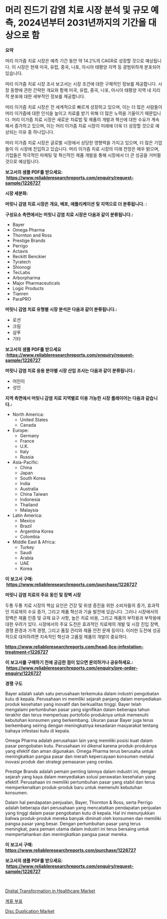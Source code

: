 <p><h1>머리 진드기 감염 치료 시장 분석 및 규모 예측, 2024년부터 2031년까지의 기간을 대상으로 함</h1></p><p><strong>요약</strong></p>
<p><p>머리 이가즘 치료 시장은 예측 기간 동안 약 14.2%의 CAGR로 성장할 것으로 예상됩니다. 이 시장은 현재 미국, 유럽, 중국, 나포, 아시아 태평양 지역 등 광범위하게 분포되어 있습니다.</p><p>머리 이가즘 치료 시장 조사 보고서는 시장 조건에 대한 구체적인 정보를 제공합니다. 시장 동향에 관한 간략한 개요와 함께 미국, 유럽, 중국, 나포, 아시아 태평양 지역 내 지리적 분포에 대한 세부적인 정보를 제공합니다.</p><p>머리 이가즘 치료 시장은 전 세계적으로 빠르게 성장하고 있으며, 이는 더 많은 사람들이 머리 이가즘에 대한 인식을 높이고 치료를 받기 위해 더 많은 노력을 기울이기 때문입니다. 머리 이가즘 치료 시장은 새로운 치료법 및 제품의 개발과 혁신에 대한 수요가 계속해서 증가하고 있으며, 이는 머리 이가즘 치료 시장이 미래에 더욱 더 성장할 것으로 예상되는 이유 중 하나입니다.</p><p>머리 이가즘 치료 시장은 글로벌 시장에서 상당한 영향력을 가지고 있으며, 더 많은 기업들이 이 시장에 진입하고 있습니다. 머리 이가즘 치료 시장의 미래 전망은 매우 밝으며, 기업들은 적극적인 마케팅 및 혁신적인 제품 개발을 통해 시장에서 더 큰 성공을 거머쥘 것으로 예상됩니다.</p></p>
<p><strong>보고서의 샘플 PDF를 받으세요: &nbsp;<a href="https://www.reliableresearchreports.com/enquiry/request-sample/1226727">https://www.reliableresearchreports.com/enquiry/request-sample/1226727</a></strong></p>
<p><strong>시장 세분화:</strong></p>
<p><strong> 머릿니 감염 치료 시장은 개요, 배포, 애플리케이션 및 지역으로 더 분류됩니다. :</strong></p>
<p><strong>구성요소 측면에서는 머릿니 감염 치료 시장은 다음과 같이 분류됩니다.:</strong></p>
<p><ul><li>Bayer</li><li>Omega Pharma</li><li>Thornton and Ross</li><li>Prestige Brands</li><li>Perrigo</li><li>Actavis</li><li>Reckitt Benckier</li><li>Tyratech</li><li>Shionogi</li><li>TecLabs</li><li>Arborpharma</li><li>Major Pharmaceuticals</li><li>Logic Products</li><li>Tianren</li><li>ParaPRO</li></ul></p>
<p><strong> 머릿니 감염 치료 유형별 시장 분석은 다음과 같이 분류됩니다.:</strong></p>
<p><ul><li>로션</li><li>크림</li><li>샴푸</li><li>기타</li></ul></p>
<p><strong>보고서의 샘플 PDF를 받으세요 :<a href="https://www.reliableresearchreports.com/enquiry/request-sample/1226727">https://www.reliableresearchreports.com/enquiry/request-sample/1226727</a></strong></p>
<p><strong> 머릿니 감염 치료 응용 분야별 시장 산업 조사는 다음과 같이 분류됩니다.:</strong></p>
<p><ul><li>어린이</li><li>성인</li></ul></p>
<p><strong>지역 측면에서 머릿니 감염 치료 지역별로 이용 가능한 시장 플레이어는 다음과 같습니다.:</strong></p>
<p><ul>
    <li>
        North America:
        <ul>
            <li>United States</li>
            <li>Canada</li>
        </ul>
    </li>
    <li>
        Europe:
        <ul>
            <li>Germany</li>
            <li>France</li>
            <li>U.K.</li>
            <li>Italy</li>
            <li>Russia</li>
        </ul>
    </li>
    <li>
        Asia-Pacific:
        <ul>
            <li>China</li>
            <li>Japan</li>
            <li>South Korea</li>
            <li>India</li>
            <li>Australia</li>
            <li>China Taiwan</li>
            <li>Indonesia</li>
            <li>Thailand</li>
            <li>Malaysia</li>
        </ul>
    </li>
    <li>
        Latin America:
        <ul>
            <li>Mexico</li>
            <li>Brazil</li>
            <li>Argentina Korea</li>
            <li>Colombia</li>
        </ul>
    </li>
    <li>
        Middle East & Africa:
        <ul>
            <li>Turkey</li>
            <li>Saudi</li>
            <li>Arabia</li>
            <li>UAE</li>
            <li>Korea</li>
        </ul>
    </li>
    </ul></p>
<p><strong>이 보고서 구매: &nbsp;<a href="https://www.reliableresearchreports.com/purchase/1226727">https://www.reliableresearchreports.com/purchase/1226727</a></strong></p>
<p><strong>머릿니 감염 치료의 주요 동인 및 장벽 시장</strong></p>
<p><p>두통 두통 치료 시장의 핵심 요인은 건강 및 위생 증진을 위한 소비자들의 증가, 효과적인 치료제의 수요 증가, 그리고 제품 혁신과 기술 발전에 있습니다. 그러나 시장에서의 장벽은 제품 인증 및 규제 요구 사항, 높은 치료 비용, 그리고 제품의 부작용과 부작용에 대한 우려가 있다. 시장에서의 주요 도전은 효과적인 치료제의 개발 및 시장 진입 장벽, 경쟁 환경과 가격 경쟁, 그리고 품질 관리와 제품 안전 문제 등이다. 이러한 도전에 성공적으로 대처하려면 지속적인 혁신과 고품질 제품의 개발이 중요하다.</p></p>
<p><strong><a href="https://www.reliableresearchreports.com/head-lice-infestation-treatment-r1226727">https://www.reliableresearchreports.com/head-lice-infestation-treatment-r1226727</a></strong></p>
<p><strong>이 보고서를 구매하기 전에 궁금한 점이 있으면 문의하거나 공유하세요.: &nbsp;<a href="https://www.reliableresearchreports.com/enquiry/pre-order-enquiry/1226727">https://www.reliableresearchreports.com/enquiry/pre-order-enquiry/1226727</a></strong></p>
<p><strong>경쟁 구도</strong></p>
<p><p>Bayer adalah salah satu perusahaan terkemuka dalam industri pengobatan kutu di kepala. Perusahaan ini memiliki sejarah panjang dalam menyediakan produk kesehatan yang inovatif dan berkualitas tinggi. Bayer telah mengalami pertumbuhan pasar yang signifikan dalam beberapa tahun terakhir dan terus memperluas portofolio produknya untuk memenuhi kebutuhan konsumen yang berkembang. Ukuran pasar Bayer juga terus berkembang seiring dengan meningkatnya kesadaran masyarakat tentang bahaya infestasi kutu di kepala.</p><p>Omega Pharma adalah perusahaan lain yang memiliki posisi kuat dalam pasar pengobatan kutu. Perusahaan ini dikenal karena produk-produknya yang efektif dan aman digunakan. Omega Pharma terus berusaha untuk meningkatkan pangsa pasar dan meraih kepercayaan konsumen melalui inovasi produk dan strategi pemasaran yang cerdas.</p><p>Prestige Brands adalah pemain penting lainnya dalam industri ini, dengan sejarah yang kaya dalam menyediakan solusi perawatan kesehatan yang efektif. Perusahaan ini memiliki pertumbuhan pasar yang stabil dan terus memperkenalkan produk-produk baru untuk memenuhi kebutuhan konsumen.</p><p>Dalam hal pendapatan penjualan, Bayer, Thornton & Ross, serta Perrigo adalah beberapa dari perusahaan yang mencatatkan pendapatan penjualan yang tinggi dalam pasar pengobatan kutu di kepala. Hal ini menunjukkan bahwa produk-produk mereka banyak diminati oleh konsumen dan memiliki pangsa pasar yang besar. Dengan pertumbuhan pasar yang terus meningkat, para pemain utama dalam industri ini terus bersaing untuk mempertahankan dan meningkatkan pangsa pasar mereka.</p></p>
<p><strong>이 보고서 구매: &nbsp; <a href="https://www.reliableresearchreports.com/purchase/1226727">https://www.reliableresearchreports.com/purchase/1226727</a></strong></p>
<p><strong>보고서의 샘플 PDF를 받으세요: &nbsp;<a href="https://www.reliableresearchreports.com/enquiry/request-sample/1226727">https://www.reliableresearchreports.com/enquiry/request-sample/1226727</a></strong><strong></strong></p>
<p>&nbsp;</p>
<p><p><a href="https://github.com/Glendatilghmankmgz0rbhwpy/Market-Research-Report-List-2/blob/main/digital-transformation-in-healthcare-market.md">Digital Transformation in Healthcare Market</a></p><p><a href="https://github.com/fernandotryO5lson96765/Market-Research-Report-List-1/blob/main/562869322532.md">계류 부표</a></p><p><a href="https://github.com/dx0328/Market-Research-Report-List-2/blob/main/disc-duplication-market.md">Disc Duplication Market</a></p></p>